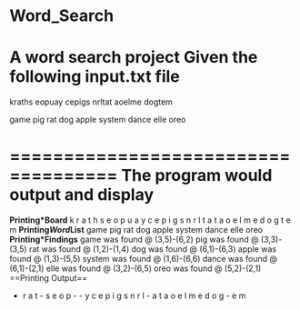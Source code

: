 Word_Search
==================================

A word search project
Given the following input.txt file
===================================
kraths
eopuay
cepigs
nrltat
aoelme
dogtem

game pig rat dog apple system dance elle oreo

====================================
The program would output and display
====================================
**Printing*Board**
k r a t h s 
e o p u a y 
c e p i g s 
n r l t a t 
a o e l m e 
d o g t e m 
**Printing*Word*List**
game pig rat dog apple system dance elle oreo 
**Printing*Findings**
game was found @ (3,5)-(6,2)
pig was found @ (3,3)-(3,5)
rat was found @ (1,2)-(1,4)
dog was found @ (6,1)-(6,3)
apple was found @ (1,3)-(5,5)
system was found @ (1,6)-(6,6)
dance was found @ (6,1)-(2,1)
elle was found @ (3,2)-(6,5)
oreo was found @ (5,2)-(2,1)
==Printing Output==
- r a t - s 
e o p - - y 
c e p i g s 
n r l - a t 
a o e l m e 
d o g - e m 
